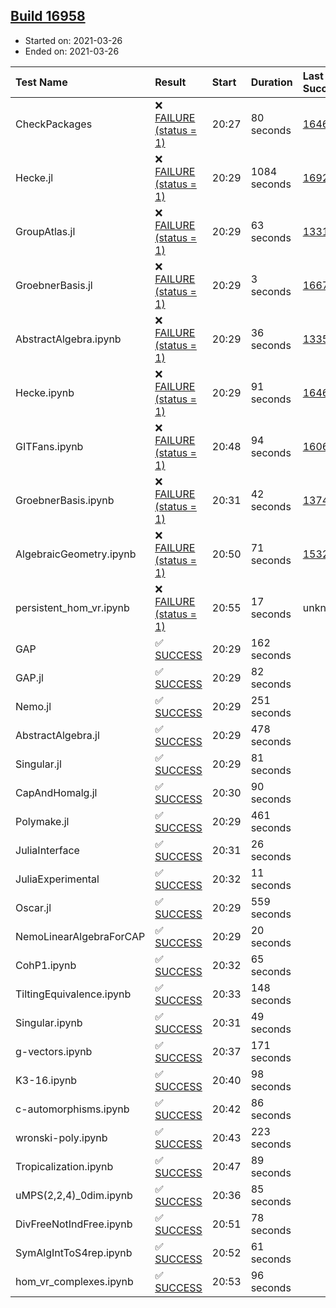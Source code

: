 ## [Build 16958](https://oscarci.mathematik.uni-kl.de/job/oscar/16958/)

* Started on: 2021-03-26
* Ended on: 2021-03-26

| Test Name    | Result | Start | Duration | Last Success | First Failure |
|:-------------|:-------|:------|:---------|:-------------|:--------------|
| CheckPackages | ❌ [FAILURE (status = 1)](https://oscarci.mathematik.uni-kl.de/job/oscar/16958/artifact/logs/build-16958/CheckPackages.log) | 20:27 | 80 seconds | [16463](https://oscarci.mathematik.uni-kl.de/job/oscar/16463/) | [16464](https://oscarci.mathematik.uni-kl.de/job/oscar/16464/) |
| Hecke.jl | ❌ [FAILURE (status = 1)](https://oscarci.mathematik.uni-kl.de/job/oscar/16958/artifact/logs/build-16958/Hecke.jl.log) | 20:29 | 1084 seconds | [16920](https://oscarci.mathematik.uni-kl.de/job/oscar/16920/) | [16921](https://oscarci.mathematik.uni-kl.de/job/oscar/16921/) |
| GroupAtlas.jl | ❌ [FAILURE (status = 1)](https://oscarci.mathematik.uni-kl.de/job/oscar/16958/artifact/logs/build-16958/GroupAtlas.jl.log) | 20:29 | 63 seconds | [13311](https://oscarci.mathematik.uni-kl.de/job/oscar/13311/) | [13312](https://oscarci.mathematik.uni-kl.de/job/oscar/13312/) |
| GroebnerBasis.jl | ❌ [FAILURE (status = 1)](https://oscarci.mathematik.uni-kl.de/job/oscar/16958/artifact/logs/build-16958/GroebnerBasis.jl.log) | 20:29 | 3 seconds | [16676](https://oscarci.mathematik.uni-kl.de/job/oscar/16676/) | [16677](https://oscarci.mathematik.uni-kl.de/job/oscar/16677/) |
| AbstractAlgebra.ipynb | ❌ [FAILURE (status = 1)](https://oscarci.mathematik.uni-kl.de/job/oscar/16958/artifact/logs/build-16958/AbstractAlgebra.ipynb.log) | 20:29 | 36 seconds | [13355](https://oscarci.mathematik.uni-kl.de/job/oscar/13355/) | [13356](https://oscarci.mathematik.uni-kl.de/job/oscar/13356/) |
| Hecke.ipynb | ❌ [FAILURE (status = 1)](https://oscarci.mathematik.uni-kl.de/job/oscar/16958/artifact/logs/build-16958/Hecke.ipynb.log) | 20:29 | 91 seconds | [16463](https://oscarci.mathematik.uni-kl.de/job/oscar/16463/) | [16464](https://oscarci.mathematik.uni-kl.de/job/oscar/16464/) |
| GITFans.ipynb | ❌ [FAILURE (status = 1)](https://oscarci.mathematik.uni-kl.de/job/oscar/16958/artifact/logs/build-16958/GITFans.ipynb.log) | 20:48 | 94 seconds | [16068](https://oscarci.mathematik.uni-kl.de/job/oscar/16068/) | [16069](https://oscarci.mathematik.uni-kl.de/job/oscar/16069/) |
| GroebnerBasis.ipynb | ❌ [FAILURE (status = 1)](https://oscarci.mathematik.uni-kl.de/job/oscar/16958/artifact/logs/build-16958/GroebnerBasis.ipynb.log) | 20:31 | 42 seconds | [13748](https://oscarci.mathematik.uni-kl.de/job/oscar/13748/) | [13749](https://oscarci.mathematik.uni-kl.de/job/oscar/13749/) |
| AlgebraicGeometry.ipynb | ❌ [FAILURE (status = 1)](https://oscarci.mathematik.uni-kl.de/job/oscar/16958/artifact/logs/build-16958/AlgebraicGeometry.ipynb.log) | 20:50 | 71 seconds | [15322](https://oscarci.mathematik.uni-kl.de/job/oscar/15322/) | [15323](https://oscarci.mathematik.uni-kl.de/job/oscar/15323/) |
| persistent_hom_vr.ipynb | ❌ [FAILURE (status = 1)](https://oscarci.mathematik.uni-kl.de/job/oscar/16958/artifact/logs/build-16958/persistent_hom_vr.ipynb.log) | 20:55 | 17 seconds | unknown | unknown |
| GAP | ✅ [SUCCESS](https://oscarci.mathematik.uni-kl.de/job/oscar/16958/artifact/logs/build-16958/GAP.log) | 20:29 | 162 seconds |  |  |
| GAP.jl | ✅ [SUCCESS](https://oscarci.mathematik.uni-kl.de/job/oscar/16958/artifact/logs/build-16958/GAP.jl.log) | 20:29 | 82 seconds |  |  |
| Nemo.jl | ✅ [SUCCESS](https://oscarci.mathematik.uni-kl.de/job/oscar/16958/artifact/logs/build-16958/Nemo.jl.log) | 20:29 | 251 seconds |  |  |
| AbstractAlgebra.jl | ✅ [SUCCESS](https://oscarci.mathematik.uni-kl.de/job/oscar/16958/artifact/logs/build-16958/AbstractAlgebra.jl.log) | 20:29 | 478 seconds |  |  |
| Singular.jl | ✅ [SUCCESS](https://oscarci.mathematik.uni-kl.de/job/oscar/16958/artifact/logs/build-16958/Singular.jl.log) | 20:29 | 81 seconds |  |  |
| CapAndHomalg.jl | ✅ [SUCCESS](https://oscarci.mathematik.uni-kl.de/job/oscar/16958/artifact/logs/build-16958/CapAndHomalg.jl.log) | 20:30 | 90 seconds |  |  |
| Polymake.jl | ✅ [SUCCESS](https://oscarci.mathematik.uni-kl.de/job/oscar/16958/artifact/logs/build-16958/Polymake.jl.log) | 20:29 | 461 seconds |  |  |
| JuliaInterface | ✅ [SUCCESS](https://oscarci.mathematik.uni-kl.de/job/oscar/16958/artifact/logs/build-16958/JuliaInterface.log) | 20:31 | 26 seconds |  |  |
| JuliaExperimental | ✅ [SUCCESS](https://oscarci.mathematik.uni-kl.de/job/oscar/16958/artifact/logs/build-16958/JuliaExperimental.log) | 20:32 | 11 seconds |  |  |
| Oscar.jl | ✅ [SUCCESS](https://oscarci.mathematik.uni-kl.de/job/oscar/16958/artifact/logs/build-16958/Oscar.jl.log) | 20:29 | 559 seconds |  |  |
| NemoLinearAlgebraForCAP | ✅ [SUCCESS](https://oscarci.mathematik.uni-kl.de/job/oscar/16958/artifact/logs/build-16958/NemoLinearAlgebraForCAP.log) | 20:29 | 20 seconds |  |  |
| CohP1.ipynb | ✅ [SUCCESS](https://oscarci.mathematik.uni-kl.de/job/oscar/16958/artifact/logs/build-16958/CohP1.ipynb.log) | 20:32 | 65 seconds |  |  |
| TiltingEquivalence.ipynb | ✅ [SUCCESS](https://oscarci.mathematik.uni-kl.de/job/oscar/16958/artifact/logs/build-16958/TiltingEquivalence.ipynb.log) | 20:33 | 148 seconds |  |  |
| Singular.ipynb | ✅ [SUCCESS](https://oscarci.mathematik.uni-kl.de/job/oscar/16958/artifact/logs/build-16958/Singular.ipynb.log) | 20:31 | 49 seconds |  |  |
| g-vectors.ipynb | ✅ [SUCCESS](https://oscarci.mathematik.uni-kl.de/job/oscar/16958/artifact/logs/build-16958/g-vectors.ipynb.log) | 20:37 | 171 seconds |  |  |
| K3-16.ipynb | ✅ [SUCCESS](https://oscarci.mathematik.uni-kl.de/job/oscar/16958/artifact/logs/build-16958/K3-16.ipynb.log) | 20:40 | 98 seconds |  |  |
| c-automorphisms.ipynb | ✅ [SUCCESS](https://oscarci.mathematik.uni-kl.de/job/oscar/16958/artifact/logs/build-16958/c-automorphisms.ipynb.log) | 20:42 | 86 seconds |  |  |
| wronski-poly.ipynb | ✅ [SUCCESS](https://oscarci.mathematik.uni-kl.de/job/oscar/16958/artifact/logs/build-16958/wronski-poly.ipynb.log) | 20:43 | 223 seconds |  |  |
| Tropicalization.ipynb | ✅ [SUCCESS](https://oscarci.mathematik.uni-kl.de/job/oscar/16958/artifact/logs/build-16958/Tropicalization.ipynb.log) | 20:47 | 89 seconds |  |  |
| uMPS(2,2,4)_0dim.ipynb | ✅ [SUCCESS](https://oscarci.mathematik.uni-kl.de/job/oscar/16958/artifact/logs/build-16958/uMPS-2-2-4-_0dim.ipynb.log) | 20:36 | 85 seconds |  |  |
| DivFreeNotIndFree.ipynb | ✅ [SUCCESS](https://oscarci.mathematik.uni-kl.de/job/oscar/16958/artifact/logs/build-16958/DivFreeNotIndFree.ipynb.log) | 20:51 | 78 seconds |  |  |
| SymAlgIntToS4rep.ipynb | ✅ [SUCCESS](https://oscarci.mathematik.uni-kl.de/job/oscar/16958/artifact/logs/build-16958/SymAlgIntToS4rep.ipynb.log) | 20:52 | 61 seconds |  |  |
| hom_vr_complexes.ipynb | ✅ [SUCCESS](https://oscarci.mathematik.uni-kl.de/job/oscar/16958/artifact/logs/build-16958/hom_vr_complexes.ipynb.log) | 20:53 | 96 seconds |  |  |
